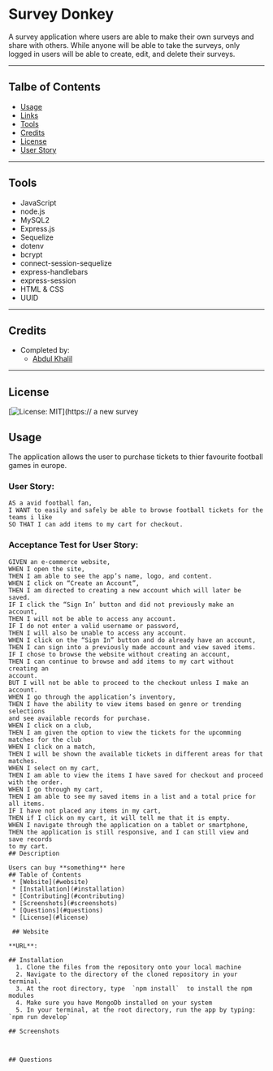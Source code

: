 # Survey Donkey
A survey application where users are able to make their own surveys and share with others. While anyone will be able to take the surveys, only logged in users will be able to create, edit, and delete their surveys.
___

## Talbe of Contents

* [Usage](#usage)
* [Links](#links)
* [Tools](#tools)
* [Credits](#credits)
* [License](#license)
* [User Story](#user-story)
___

## Tools
* JavaScript
* node.js
* MySQL2
* Express.js
* Sequelize
* dotenv
* bcrypt
* connect-session-sequelize
* express-handlebars
* express-session
* HTML & CSS
* UUID
___

## Credits
* Completed by: 
    * [Abdul Khalil](https://github.com/absk786)
___

## License
[![License: MIT](https://img.shields.io/badge/License-MIT-yellow.svg)](https://
a new survey
## Usage
The application allows the user to purchase tickets to thier favourite football games in europe. 
### User Story:
```
AS a avid football fan,
I WANT to easily and safely be able to browse football tickets for the teams i like
SO THAT I can add items to my cart for checkout.
```
### Acceptance Test for User Story: 
```
GIVEN an e-commerce website, 
WHEN I open the site,
THEN I am able to see the app’s name, logo, and content. 
WHEN I click on “Create an Account”,
THEN I am directed to creating a new account which will later be saved. 
IF I click the “Sign In’ button and did not previously make an account, 
THEN I will not be able to access any account. 
IF I do not enter a valid username or password,
THEN I will also be unable to access any account. 
WHEN I click on the “Sign In” button and do already have an account, 
THEN I can sign into a previously made account and view saved items. 
IF I chose to browse the website without creating an account, 
THEN I can continue to browse and add items to my cart without creating an 
account. 
BUT I will not be able to proceed to the checkout unless I make an account. 
WHEN I go through the application’s inventory, 
THEN I have the ability to view items based on genre or trending selections 
and see available records for purchase. 
WHEN I click on a club, 
THEN I am given the option to view the tickets for the upcomming matches for the club
WHEN I click on a match, 
THEN I will be shown the available tickets in different areas for that matches. 
WHEN I select on my cart, 
THEN I am able to view the items I have saved for checkout and proceed 
with the order. 
WHEN I go through my cart,
THEN I am able to see my saved items in a list and a total price for all items.
IF I have not placed any items in my cart,
THEN if I click on my cart, it will tell me that it is empty. 
WHEN I navigate through the application on a tablet or smartphone,              
THEN the application is still responsive, and I can still view and save records 
to my cart.
## Description

Users can buy **something** here
## Table of Contents
 * [Website](#website)
 * [Installation](#installation)
 * [Contributing](#contributing)
 * [Screenshots](#screenshots)
 * [Questions](#questions)
 * [License](#license)

 ## Website 

**URL**: 

## Installation
  1. Clone the files from the repository onto your local machine
  2. Navigate to the directory of the cloned repository in your terminal.
  3. At the root directory, type  `npm install`  to install the npm modules
  4. Make sure you have MongoDb installed on your system
  5. In your terminal, at the root directory, run the app by typing:  `npm run develop`

## Screenshots



## Questions
